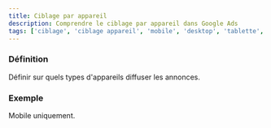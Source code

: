 ```yaml
---
title: Ciblage par appareil
description: Comprendre le ciblage par appareil dans Google Ads
tags: ['ciblage', 'ciblage appareil', 'mobile', 'desktop', 'tablette', 'device targeting', 'google ads']
---
```


### Définition
Définir sur quels types d'appareils diffuser les annonces.

### Exemple
Mobile uniquement.